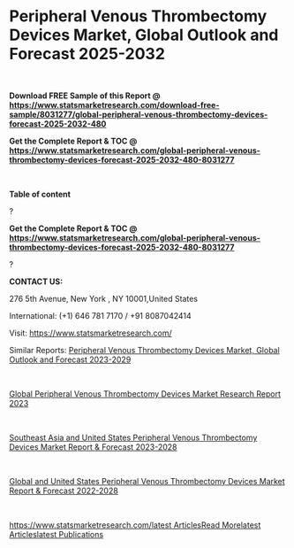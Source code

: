 <h1>Peripheral Venous Thrombectomy Devices Market, Global Outlook and Forecast 2025-2032</h1><br/><p><strong>Download FREE Sample of this Report @ <a href="https://www.statsmarketresearch.com/download-free-sample/8031277/global-peripheral-venous-thrombectomy-devices-forecast-2025-2032-480">https://www.statsmarketresearch.com/download-free-sample/8031277/global-peripheral-venous-thrombectomy-devices-forecast-2025-2032-480</a></strong></p>
 
 
 
 <div><b>Get the Complete Report & TOC @ <a href="https://www.statsmarketresearch.com/global-peripheral-venous-thrombectomy-devices-forecast-2025-2032-480-8031277">https://www.statsmarketresearch.com/global-peripheral-venous-thrombectomy-devices-forecast-2025-2032-480-8031277</a></b></div>
 
 
 
 <p><br />
 
 <b>Table of content</b></p>
 
 
 
 <p>? </p>
 
 
 
 <div><b>Get the Complete Report & TOC @ <a href="https://www.statsmarketresearch.com/global-peripheral-venous-thrombectomy-devices-forecast-2025-2032-480-8031277">https://www.statsmarketresearch.com/global-peripheral-venous-thrombectomy-devices-forecast-2025-2032-480-8031277</a></b></div>
 
 
 
 <p>? </p>
 
 
 
 <p><b>CONTACT US:</b><br />
 
 276 5th Avenue, New York , NY 10001,United States<br />
 
 International: (+1) 646 781 7170 / +91 8087042414<br />
 
 Visit: <a href="https://www.statsmarketresearch.com/">https://www.statsmarketresearch.com/</a><br />
 
 Similar Reports: <a href="https://www.statsmarketresearch.com/global-peripheral-venous-thrombectomy-devices-forecast-2025-2032-480-8031277">Peripheral Venous Thrombectomy Devices Market, Global Outlook and Forecast 2023-2029</a><br />
 
 <br />
 
 <a href="https://www.statsmarketresearch.com/global-peripheral-venous-thrombectomy-devices-forecast-2025-2032-480-8031277">Global Peripheral Venous Thrombectomy Devices Market Research Report 2023</a><br />
 
 <br />
 
 <a href="https://www.statsmarketresearch.com/global-peripheral-venous-thrombectomy-devices-forecast-2025-2032-480-8031277">Southeast Asia and United States Peripheral Venous Thrombectomy Devices Market Report & Forecast 2023-2028</a><br />
 
 <br />
 
 <a href="https://www.statsmarketresearch.com/global-peripheral-venous-thrombectomy-devices-forecast-2025-2032-480-8031277">Global and United States Peripheral Venous Thrombectomy Devices Market Report & Forecast 2022-2028</a><br />
 
 <br />
 
 <a href="https://gyeongbokgung.com">https://www.statsmarketresearch.com/</a><a href="https://hallyeomaritime.com">latest Articles</a><a href="https://jingwansa.com">Read More</a><a href="https://nguoiviet.jp/">latest Articles</a><a href="https://www.intelmarketresearch.com/">latest Publications</a></p>